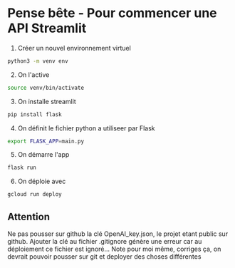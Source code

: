 
# Pense bête - Pour commencer une API Streamlit
1. Créer un nouvel environnement virtuel
```bash
python3 -m venv env
```
2. On l'active
```bash
source venv/bin/activate
```
3. On installe streamlit
```bash
pip install flask
```
4. On définit le fichier python a utiliseer par Flask
```bash
export FLASK_APP=main.py
```
5. On démarre l'app
```bash
flask run
```
6. On déploie avec
```bash
gcloud run deploy
```
## Attention
Ne pas pousser sur github la clé OpenAI_key.json, le projet etant public sur github.
Ajouter la clé au fichier .gitignore génère une erreur car au déploiement ce fichier est ignoré...
Note pour moi même, corriges ça, on devrait pouvoir pousser sur git et deployer des choses différentes